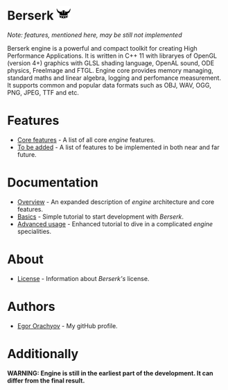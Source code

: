 # Berserk ![Logo](https://github.com/EgorOrachyov/Berserk/blob/master/Pictures/Berserk-Free-Logo-32.png)

*Note: features, mentioned here, may be still not implemented*

Berserk engine is a powerful and compact toolkit for creating High Performance Applications. It is written in C++ 11 with libraryes of OpenGL (version 4+) graphics with GLSL shading language, OpenAL sound, ODE physics, FreeImage and FTGL. Engine core provides memory managing, standard maths and linear algebra, logging and perfomance measurement. It supports common and popular data formats such as OBJ, WAV, OGG, PNG, JPEG, TTF and etc.

# Features

* [Core features](https://github.com/EgorOrachyov/Berserk/blob/master/Sources/BlankSheet.md) - A list of all core *engine* features.
* [To be added](https://github.com/EgorOrachyov/Berserk/blob/master/Sources/ToBeAdded.md) - A list of features to be implemented in both near and far future.

# Documentation

* [Overview](https://github.com/EgorOrachyov/Berserk/blob/master/Sources/BlankSheet.md) - An expanded description of *engine* architecture and core features.
* [Basics](https://github.com/EgorOrachyov/Berserk/blob/master/Sources/BlankSheet.md) - Simple tutorial to start development with *Berserk*.
* [Advanced usage](https://github.com/EgorOrachyov/Berserk/blob/master/Sources/BlankSheet.md) - Enhanced tutorial to dive in a complicated *engine* specialities.

# About

* [License](https://github.com/EgorOrachyov/Berserk/blob/master/Sources/BlankSheet.md) - Information about *Berserk's* license.

# Authors

* [Egor Orachyov](https://github.com/EgorOrachyov) - My gitHub profile.

# Additionally

**WARNING: Engine is still in the earliest part of the development. It can differ from the final result.**
